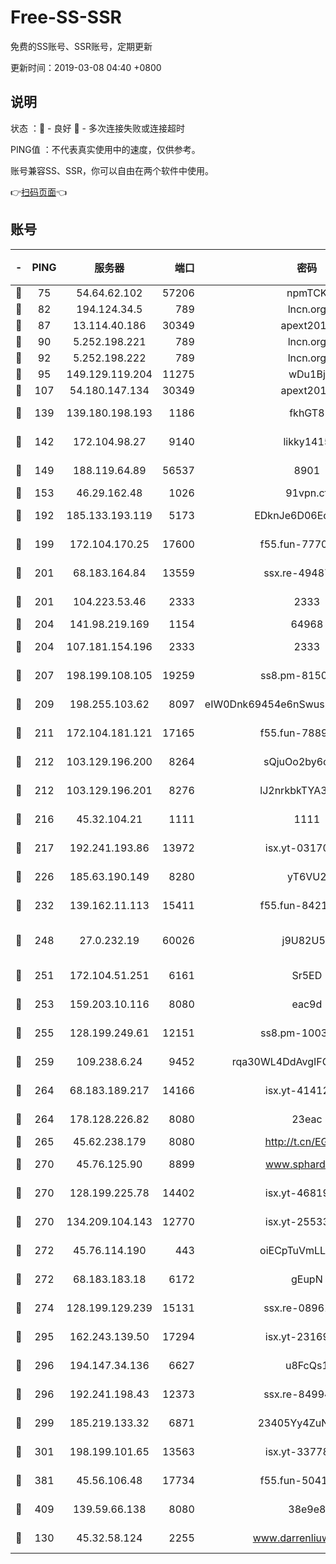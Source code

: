 # Free-SS-SSR

免费的SS账号、SSR账号，定期更新

更新时间：2019-03-08 04:40 +0800

## 说明

状态     ：🙂 - 良好 🙁 - 多次连接失败或连接超时

PING值   ：不代表真实使用中的速度，仅供参考。

账号兼容SS、SSR，你可以自由在两个软件中使用。

👉[扫码页面](https://liesauer.github.io/Free-SS-SSR/)👈

## 账号

|-|PING|服务器|端口|密码|加密方式|区域|
|:----:|:----:|:-----:|-----:|:----:|:----:|:----:|
|🙂|75|54.64.62.102|57206|npmTCK|rc4-md5|JP|
|🙂|82|194.124.34.5|789|lncn.org|rc4|JP|
|🙂|87|13.114.40.186|30349|apext2019|chacha20|JP|
|🙂|90|5.252.198.221|789|lncn.org|rc4|JP|
|🙂|92|5.252.198.222|789|lncn.org|rc4|JP|
|🙂|95|149.129.119.204|11275|wDu1Bj|rc4-md5|HK|
|🙂|107|54.180.147.134|30349|apext2019|chacha20|KR|
|🙂|139|139.180.198.193|1186|fkhGT8|aes-256-cfb|JP|
|🙂|142|172.104.98.27|9140|likky1415|aes-256-cfb|JP|
|🙂|149|188.119.64.89|56537|8901|aes-256-cfb|RU|
|🙂|153|46.29.162.48|1026|91vpn.cf|rc4-md5|RU|
|🙂|192|185.133.193.119|5173|EDknJe6D06EoWDaw|aes-256-cfb|US|
|🙂|199|172.104.170.25|17600|f55.fun-77704492|aes-256-cfb|SG|
|🙂|201|68.183.164.84|13559|ssx.re-49487993|aes-256-cfb|US|
|🙂|201|104.223.53.46|2333|2333|aes-256-cfb|US|
|🙂|204|141.98.219.169|1154|64968|chacha20|US|
|🙂|204|107.181.154.196|2333|2333|aes-256-cfb|US|
|🙂|207|198.199.108.105|19259|ss8.pm-81509933|aes-256-cfb|US|
|🙂|209|198.255.103.62|8097|eIW0Dnk69454e6nSwuspv9DmS201tQ0D|aes-256-cfb|US|
|🙂|211|172.104.181.121|17165|f55.fun-78892588|aes-256-cfb|SG|
|🙂|212|103.129.196.200|8264|sQjuOo2by6oftqlp|aes-256-cfb|CN|
|🙂|212|103.129.196.201|8276|lJ2nrkbkTYA30wv0|aes-256-cfb|US|
|🙂|216|45.32.104.21|1111|1111|aes-256-cfb|SG|
|🙂|217|192.241.193.86|13972|isx.yt-03170205|aes-256-cfb|US|
|🙂|226|185.63.190.149|8280|yT6VU2|aes-256-cfb|RU|
|🙂|232|139.162.11.113|15411|f55.fun-84218375|aes-256-cfb|SG|
|🙂|248|27.0.232.19|60026|j9U82U53|xchacha20-ietf-poly1305|HK|
|🙂|251|172.104.51.251|6161|Sr5ED|aes-256-cfb|SG|
|🙂|253|159.203.10.116|8080|eac9d|aes-256-cfb|CA|
|🙂|255|128.199.249.61|12151|ss8.pm-10038971|aes-256-cfb|SG|
|🙂|259|109.238.6.24|9452|rqa30WL4DdAvgIFG6Fs3znzTa|aes-256-cfb|FR|
|🙂|264|68.183.189.217|14166|isx.yt-41412317|aes-256-cfb|SG|
|🙂|264|178.128.226.82|8080|23eac|aes-256-cfb|CA|
|🙂|265|45.62.238.179|8080|http://t.cn/EGJIyrl|rc4-md5|CA|
|🙂|270|45.76.125.90|8899|www.sphard.com|aes-256-cfb|AU|
|🙂|270|128.199.225.78|14402|isx.yt-46819903|aes-256-cfb|SG|
|🙂|270|134.209.104.143|12770|isx.yt-25533244|aes-256-cfb|SG|
|🙂|272|45.76.114.190|443|oiECpTuVmLLxk4Ts|aes-256-cfb|AU|
|🙂|272|68.183.183.18|6172|gEupN|aes-256-cfb|SG|
|🙂|274|128.199.129.239|15131|ssx.re-08961164|aes-256-cfb|SG|
|🙂|295|162.243.139.50|17294|isx.yt-23169246|aes-256-cfb|US|
|🙂|296|194.147.34.136|6627|u8FcQs1|aes-256-cfb|RU|
|🙂|296|192.241.198.43|12373|ssx.re-84994554|aes-256-cfb|US|
|🙂|299|185.219.133.32|6871|23405Yy4ZuNu0pSi|aes-256-cfb|TR|
|🙂|301|198.199.101.65|13563|isx.yt-33778522|aes-256-cfb|US|
|🙂|381|45.56.106.48|17734|f55.fun-50419069|aes-256-cfb|US|
|🙂|409|139.59.66.138|8080|38e9e8|aes-256-cfb|IN|
|🙂|130|45.32.58.124|2255|www.darrenliuwei.com|aes-256-cfb|JP|
